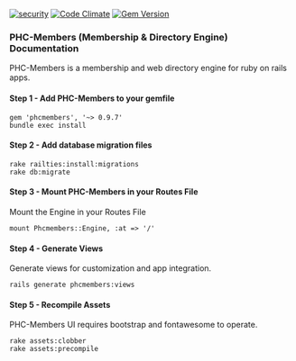 [![security](https://hakiri.io/github/PHCNetworks/phc-members/master.svg)](https://hakiri.io/github/PHCNetworks/phc-members/master)
[![Code Climate](https://codeclimate.com/github/PHCNetworks/phc-members/badges/gpa.svg)](https://codeclimate.com/github/PHCNetworks/phc-members)
[![Gem Version](https://badge.fury.io/rb/phcmembers.svg)](https://badge.fury.io/rb/phcmembers)

### PHC-Members (Membership & Directory Engine) Documentation
PHC-Members is a membership and web directory engine for ruby on rails apps.

#### Step 1 - Add PHC-Members to your gemfile  

	gem 'phcmembers', '~> 0.9.7'
	bundle exec install  

#### Step 2 - Add database migration files  

	rake railties:install:migrations  
	rake db:migrate  

#### Step 3 - Mount PHC-Members in your Routes File  
Mount the Engine in your Routes File

	mount Phcmembers::Engine, :at => '/'  

#### Step 4 - Generate Views  
Generate views for customization and app integration.  

	rails generate phcmembers:views

#### Step 5 - Recompile Assets  
PHC-Members UI requires bootstrap and fontawesome to operate.  

	rake assets:clobber
	rake assets:precompile  
